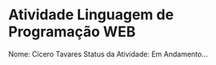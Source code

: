 # Atividade Linguagem de Programação WEB 
Nome: Cícero Tavares
Status da Atividade: Em Andamento...
